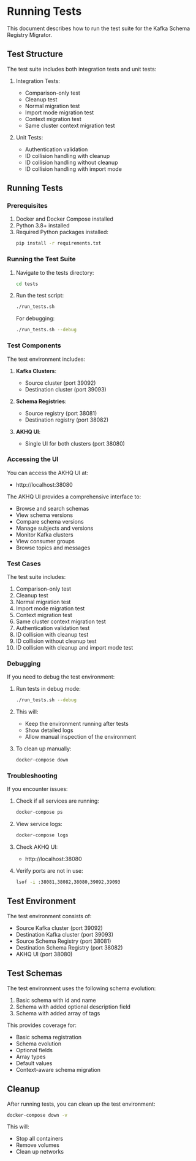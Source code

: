 # Running Tests

This document describes how to run the test suite for the Kafka Schema Registry Migrator.

## Test Structure

The test suite includes both integration tests and unit tests:

1. Integration Tests:
   - Comparison-only test
   - Cleanup test
   - Normal migration test
   - Import mode migration test
   - Context migration test
   - Same cluster context migration test

2. Unit Tests:
   - Authentication validation
   - ID collision handling with cleanup
   - ID collision handling without cleanup
   - ID collision handling with import mode

## Running Tests

### Prerequisites

1. Docker and Docker Compose installed
2. Python 3.8+ installed
3. Required Python packages installed:
   ```bash
   pip install -r requirements.txt
   ```

### Running the Test Suite

1. Navigate to the tests directory:
   ```bash
   cd tests
   ```

2. Run the test script:
   ```bash
   ./run_tests.sh
   ```

   For debugging:
   ```bash
   ./run_tests.sh --debug
   ```

### Test Components

The test environment includes:

1. **Kafka Clusters**:
   - Source cluster (port 39092)
   - Destination cluster (port 39093)

2. **Schema Registries**:
   - Source registry (port 38081)
   - Destination registry (port 38082)

3. **AKHQ UI**:
   - Single UI for both clusters (port 38080)

### Accessing the UI

You can access the AKHQ UI at:
- http://localhost:38080

The AKHQ UI provides a comprehensive interface to:
- Browse and search schemas
- View schema versions
- Compare schema versions
- Manage subjects and versions
- Monitor Kafka clusters
- View consumer groups
- Browse topics and messages

### Test Cases

The test suite includes:

1. Comparison-only test
2. Cleanup test
3. Normal migration test
4. Import mode migration test
5. Context migration test
6. Same cluster context migration test
7. Authentication validation test
8. ID collision with cleanup test
9. ID collision without cleanup test
10. ID collision with cleanup and import mode test

### Debugging

If you need to debug the test environment:

1. Run tests in debug mode:
   ```bash
   ./run_tests.sh --debug
   ```

2. This will:
   - Keep the environment running after tests
   - Show detailed logs
   - Allow manual inspection of the environment

3. To clean up manually:
   ```bash
   docker-compose down
   ```

### Troubleshooting

If you encounter issues:

1. Check if all services are running:
   ```bash
   docker-compose ps
   ```

2. View service logs:
   ```bash
   docker-compose logs
   ```

3. Check AKHQ UI:
   - http://localhost:38080

4. Verify ports are not in use:
   ```bash
   lsof -i :38081,38082,38080,39092,39093
   ```

## Test Environment

The test environment consists of:
- Source Kafka cluster (port 39092)
- Destination Kafka cluster (port 39093)
- Source Schema Registry (port 38081)
- Destination Schema Registry (port 38082)
- AKHQ UI (port 38080)

## Test Schemas

The test environment uses the following schema evolution:
1. Basic schema with id and name
2. Schema with added optional description field
3. Schema with added array of tags

This provides coverage for:
- Basic schema registration
- Schema evolution
- Optional fields
- Array types
- Default values
- Context-aware schema migration

## Cleanup

After running tests, you can clean up the test environment:

```bash
docker-compose down -v
```

This will:
- Stop all containers
- Remove volumes
- Clean up networks 